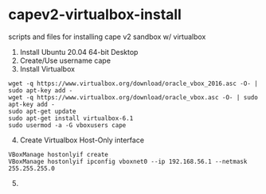 # capev2-virtualbox-install
scripts and files for installing cape v2 sandbox w/ virtualbox

1. Install Ubuntu 20.04 64-bit Desktop
2. Create/Use username cape
3. Install Virtualbox
```
wget -q https://www.virtualbox.org/download/oracle_vbox_2016.asc -O- | sudo apt-key add -
wget -q https://www.virtualbox.org/download/oracle_vbox.asc -O- | sudo apt-key add -
sudo apt-get update
sudo apt-get install virtualbox-6.1
sudo usermod -a -G vboxusers cape
```
4. Create Virtualbox Host-Only interface
```
VBoxManage hostonlyif create
VBoxManage hostonlyif ipconfig vboxnet0 --ip 192.168.56.1 --netmask 255.255.255.0
```
5. 
